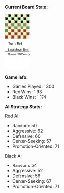 
**Current Board State:**  
<!-- START_GIF -->
![Checkers Game](./checkers_game.gif)
<!-- END_GIF -->

**Game Info:**  
- Games Played: `<!-- GAMES_PLAYED --> 300
- Red Wins: `<!-- RED_WINS --> 93
- Black Wins: `<!-- BLACK_WINS --> 174

<!-- AI_STATS -->
**AI Strategy Stats:**

Red AI:
- Random: 50
- Aggressive: 62
- Defensive: 60
- Center-Seeking: 57
- Promotion-Oriented: 71

Black AI:
- Random: 54
- Aggressive: 52
- Defensive: 56
- Center-Seeking: 67
- Promotion-Oriented: 71
